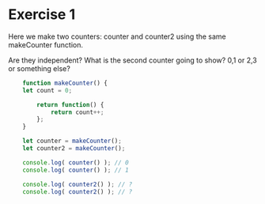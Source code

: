 # Exercise 1
Here we make two counters: counter and counter2 using the same makeCounter function.

Are they independent? What is the second counter going to show? 0,1 or 2,3 or something else?

```javascript
    function makeCounter() {
    let count = 0;

        return function() {
            return count++;
        };
    }

    let counter = makeCounter();
    let counter2 = makeCounter();

    console.log( counter() ); // 0
    console.log( counter() ); // 1

    console.log( counter2() ); // ?
    console.log( counter2() ); // ?
```